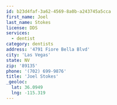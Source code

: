 ```yaml
---
id: b23d4faf-3a62-4569-8a0b-a243745a5cca
first_name: Joel
last_name: Stokes
license: DDS
services:
  - dentist
category: dentists
address: '4791 Fiore Bella Blvd'
city: 'Las Vegas'
state: NV
zip: '89135'
phone: '(702) 699-9876'
title: 'Joel Stokes'
_geoloc:
  lat: 36.0949
  lng: -115.319
---
```

